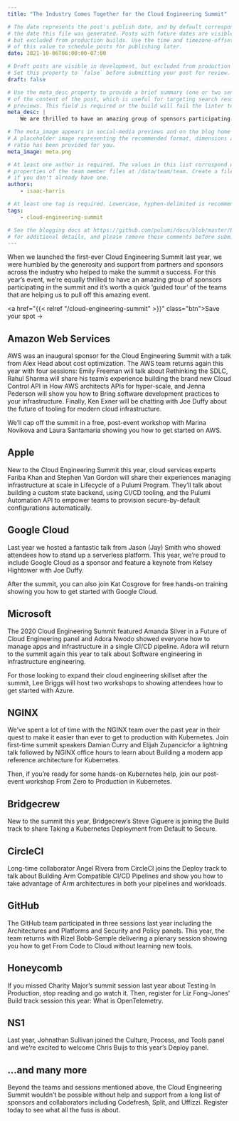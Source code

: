 ```yaml
---
title: "The Industry Comes Together for the Cloud Engineering Summit"

# The date represents the post's publish date, and by default corresponds with
# the date this file was generated. Posts with future dates are visible in development,
# but excluded from production builds. Use the time and timezone-offset portions of
# of this value to schedule posts for publishing later.
date: 2021-10-06T06:00:00-07:00

# Draft posts are visible in development, but excluded from production builds.
# Set this property to `false` before submitting your post for review.
draft: false

# Use the meta_desc property to provide a brief summary (one or two sentences)
# of the content of the post, which is useful for targeting search results or social-media
# previews. This field is required or the build will fail the linter test.
meta_desc: |
    We are thrilled to have an amazing group of sponsors participating in the 2021 Cloud Engineering Summit, helping us pull off this amazing event.

# The meta_image appears in social-media previews and on the blog home page.
# A placeholder image representing the recommended format, dimensions and aspect
# ratio has been provided for you.
meta_image: meta.png

# At least one author is required. The values in this list correspond with the `id`
# properties of the team member files at /data/team/team. Create a file for yourself
# if you don't already have one.
authors:
    - isaac-harris

# At least one tag is required. Lowercase, hyphen-delimited is recommended.
tags:
    - cloud-engineering-summit

# See the blogging docs at https://github.com/pulumi/docs/blob/master/BLOGGING.md.
# for additional details, and please remove these comments before submitting for review.
---
```


When we launched the first-ever Cloud Engineering Summit last year, we were humbled by the generosity and support from partners and sponsors across the industry who helped to make the summit a success. For this year’s event, we’re equally thrilled to have an amazing group of sponsors participating in the summit and it’s worth a quick ‘guided tour’ of the teams that are helping us to pull off this amazing event.

<a href="{{< relref "/cloud-engineering-summit" >}}" class="btn">Save your spot &#x2192;</a>

## Amazon Web Services

AWS was an inaugural sponsor for the Cloud Engineering Summit with a talk from Alex Head about cost optimization. The AWS team returns again this year with four sessions: Emily Freeman will talk about Rethinking the SDLC, Rahul Sharma will share his team’s experience building the brand new Cloud Control API in How AWS architects APIs for hyper-scale, and Jenna Pederson will show you how to Bring software development practices to your infrastructure. Finally, Ken Exner will be chatting with Joe Duffy about the future of tooling for modern cloud infrastructure.

We’ll cap off the summit in a free, post-event workshop with Marina Novikova and Laura Santamaria showing you how to get started on AWS.

## Apple

New to the Cloud Engineering Summit this year, cloud services experts Fariba Khan and Stephen Van Gordon will share their experiences managing infrastructure at scale in Lifecycle of a Pulumi Program. They’ll talk about building a custom state backend, using CI/CD tooling, and the Pulumi Automation API to empower teams to provision secure-by-default configurations automatically.

## Google Cloud

Last year we hosted a fantastic talk from Jason (Jay) Smith who showed attendees how to stand up a serverless platform. This year, we’re proud to include Google Cloud as a sponsor and feature a keynote from Kelsey Hightower with Joe Duffy.

After the summit, you can also join Kat Cosgrove for free hands-on training showing you how to get started with Google Cloud.

## Microsoft

The 2020 Cloud Engineering Summit featured Amanda Silver in a Future of Cloud Engineering panel and Adora Nwodo showed everyone how to manage apps and infrastructure in a single CI/CD pipeline. Adora will return to the summit again this year to talk about Software engineering in infrastructure engineering.

For those looking to expand their cloud engineering skillset after the summit, Lee Briggs will host two workshops to showing attendees how to get started with Azure.

## NGINX

We’ve spent a lot of time with the NGINX team over the past year in their quest to make it easier than ever to get to production with Kubernetes. Join first-time summit speakers Damian Curry and Elijah Zupancicfor a lightning talk followed by NGINX office hours to learn about Building a modern app reference architecture for Kubernetes.

Then, if you’re ready for some hands-on Kubernetes help, join our post-event workshop From Zero to Production in Kubernetes.

## Bridgecrew

New to the summit this year, Bridgecrew’s Steve Giguere is joining the Build track to share Taking a Kubernetes Deployment from Default to Secure.

## CircleCI

Long-time collaborator Angel Rivera from CircleCI joins the Deploy track to talk about Building Arm Compatible CI/CD Pipelines and show you how to take advantage of Arm architectures in both your pipelines and workloads.

## GitHub

The GitHub team participated in three sessions last year including the Architectures and Platforms and Security and Policy panels. This year, the team returns with Rizel Bobb-Semple delivering a plenary session showing you how to get From Code to Cloud without learning new tools.

## Honeycomb

If you missed Charity Major’s summit session last year about Testing In Production, stop reading and go watch it. Then, register for Liz Fong-Jones’ Build track session this year: What is OpenTelemetry.

## NS1

Last year, Johnathan Sullivan joined the Culture, Process, and Tools panel and we’re excited to welcome Chris Buijs to this year’s Deploy panel.

## ...and many more

Beyond the teams and sessions mentioned above, the Cloud Engineering Summit wouldn’t be possible without help and support from a long list of sponsors and collaborators including Codefresh, Split, and Uffizzi. Register today to see what all the fuss is about.
